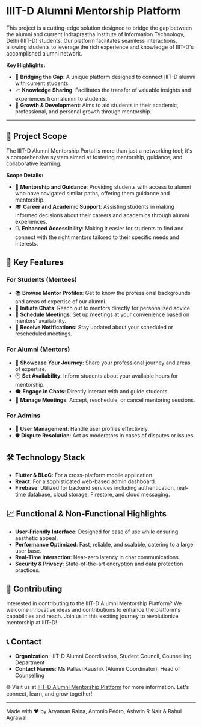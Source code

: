 
# IIIT-D Alumni Mentorship Platform

This project is a cutting-edge solution designed to bridge the gap between the alumni and current Indraprastha Institute of Information Technology, Delhi (IIIT-D) students. Our platform facilitates seamless interactions, allowing students to leverage the rich experience and knowledge of IIIT-D's accomplished alumni network.


**Key Highlights:**
- 🌉 **Bridging the Gap**: A unique platform designed to connect IIIT-D alumni with current students.
- 📈 **Knowledge Sharing**: Facilitates the transfer of valuable insights and experiences from alumni to students.
- 🌱 **Growth & Development**: Aims to aid students in their academic, professional, and personal growth through mentorship.


---


## 🎯 Project Scope

The IIIT-D Alumni Mentorship Portal is more than just a networking tool; it's a comprehensive system aimed at fostering mentorship, guidance, and collaborative learning.

**Scope Details:**
- 🤝 **Mentorship and Guidance**: Providing students with access to alumni who have navigated similar paths, offering them guidance and mentorship.
- 🎓 **Career and Academic Support**: Assisting students in making informed decisions about their careers and academics through alumni experiences.
- 🔍 **Enhanced Accessibility**: Making it easier for students to find and connect with the right mentors tailored to their specific needs and interests.


## 🚀 Key Features

### For Students (Mentees)
- 📚 **Browse Mentor Profiles**: Get to know the professional backgrounds and areas of expertise of our alumni.
- 💬 **Initiate Chats**: Reach out to mentors directly for personalized advice.
- 📅 **Schedule Meetings**: Set up meetings at your convenience based on mentors' availability.
- 🔔 **Receive Notifications**: Stay updated about your scheduled or rescheduled meetings.

### For Alumni (Mentors)
- 🌟 **Showcase Your Journey**: Share your professional journey and areas of expertise.
- 🕒 **Set Availability**: Inform students about your available hours for mentorship.
- 🗨️ **Engage in Chats**: Directly interact with and guide students.
- 📝 **Manage Meetings**: Accept, reschedule, or cancel mentoring sessions.

### For Admins
- 🔄 **User Management**: Handle user profiles effectively.
- 🛡️ **Dispute Resolution**: Act as moderators in cases of disputes or issues.


## 🛠️ Technology Stack

- **Flutter & BLoC**: For a cross-platform mobile application.
- **React**: For a sophisticated web-based admin dashboard.
- **Firebase**: Utilized for backend services including authentication, real-time database, cloud storage, Firestore, and cloud messaging.



## 📈 Functional & Non-Functional Highlights

- **User-Friendly Interface**: Designed for ease of use while ensuring aesthetic appeal.
- **Performance Optimized**: Fast, reliable, and scalable, catering to a large user base.
- **Real-Time Interaction**: Near-zero latency in chat communications.
- **Security & Privacy**: State-of-the-art encryption and data protection practices.



## 🤝 Contributing

Interested in contributing to the IIIT-D Alumni Mentorship Platform? We welcome innovative ideas and contributions to enhance the platform's capabilities and reach. Join us in this exciting journey to revolutionize mentorship at IIIT-D!



## 📞 Contact

- **Organization**: IIIT-D Alumni Coordination, Student Council, Counselling Department
- **Contact Names**: Ms Pallavi Kaushik (Alumni Coordinator), Head of Counselling

🌐 Visit us at [IIIT-D Alumni Mentorship Platform](#) for more information. Let's connect, learn, and grow together!

---

Made with ❤️ by Aryaman Raina, Antonio Pedro, Ashwin R Nair & Rahul Agrawal

